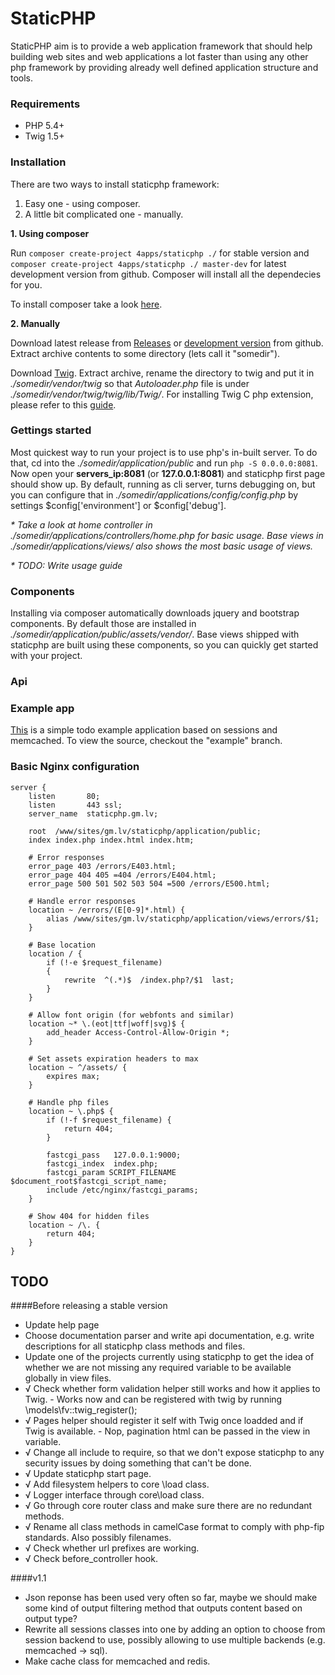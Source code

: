 # StaticPHP

StaticPHP aim is to provide a web application framework that should help building web sites and web applications a lot faster than using any other php framework by providing already well defined application structure and tools.

### Requirements

* PHP 5.4+
* Twig 1.5+


### Installation

There are two ways to install staticphp framework:

1. Easy one - using composer.
2. A little bit complicated one - manually.

**1. Using composer**

Run `composer create-project 4apps/staticphp ./` for stable version and `composer create-project 4apps/staticphp ./ master-dev` for latest development version from github. Composer will install all the dependecies for you.

To install composer take a look [here](https://getcomposer.org/doc/00-intro.md).


**2. Manually**

Download latest release from [Releases](https://github.com/gintsmurans/staticphp/releases) or [development version](https://github.com/gintsmurans/staticphp/archive/master.zip) from github. Extract archive contents to some directory (lets call it "somedir").

Download [Twig](https://github.com/twigphp/Twig/archive/v1.16.2.tar.gz). Extract archive, rename the directory to twig and put it in _./somedir/vendor/twig_ so that _Autoloader.php_ file is under _./somedir/vendor/twig/twig/lib/Twig/_. For installing Twig C php extension, please refer to this [guide](http://twig.sensiolabs.org/doc/installation.html#installing-the-c-extension).


### Gettings started

Most quickest way to run your project is to use php's in-built server. To do that, cd into the _./somedir/application/public_ and run `php -S 0.0.0.0:8081`. Now open your **servers_ip:8081** (or **127.0.0.1:8081**) and staticphp first page should show up. By default, running as cli server, turns debugging on, but you can configure that in _./somedir/applications/config/config.php_ by settings $config['environment'] or $config['debug'].

_* Take a look at home controller in ./somedir/applications/controllers/home.php for basic usage. Base views in ./somedir/applications/views/ also shows the most basic usage of views._

_* TODO: Write usage guide_


### Components

Installing via composer automatically downloads jquery and bootstrap components.   By default those are installed in _./somedir/application/public/assets/vendor/_. Base views shipped with staticphp are built using these components, so you can quickly get started with your project.


### Api




### Example app

[This](http://staticphp-example.gm.lv/) is a simple todo example application based on sessions and memcached. To view the source, checkout the "example" branch.


### Basic Nginx configuration

    server {
        listen       80;
        listen       443 ssl;
        server_name  staticphp.gm.lv;

        root  /www/sites/gm.lv/staticphp/application/public;
        index index.php index.html index.htm;

        # Error responses
        error_page 403 /errors/E403.html;
        error_page 404 405 =404 /errors/E404.html;
        error_page 500 501 502 503 504 =500 /errors/E500.html;

        # Handle error responses
        location ~ /errors/(E[0-9]*.html) {
            alias /www/sites/gm.lv/staticphp/application/views/errors/$1;
        }

        # Base location
        location / {
            if (!-e $request_filename)
            {
                rewrite  ^(.*)$  /index.php?/$1  last;
            }
        }

        # Allow font origin (for webfonts and similar)
        location ~* \.(eot|ttf|woff|svg)$ {
            add_header Access-Control-Allow-Origin *;
        }

        # Set assets expiration headers to max
        location ~ ^/assets/ {
            expires max;
        }

        # Handle php files
        location ~ \.php$ {
            if (!-f $request_filename) {
                return 404;
            }

            fastcgi_pass   127.0.0.1:9000;
            fastcgi_index  index.php;
            fastcgi_param SCRIPT_FILENAME $document_root$fastcgi_script_name;
            include /etc/nginx/fastcgi_params;
        }

        # Show 404 for hidden files
        location ~ /\. {
            return 404;
        }
    }


## TODO

####Before releasing a stable version

* Update help page
* Choose documentation parser and write api documentation, e.g. write descriptions for all staticphp class methods and files.
* Update one of the projects currently using staticphp to get the idea of whether we are not missing any required variable to be available globally in view files.
* √ Check whether form validation helper still works and how it applies to Twig. - Works now and can be registered with twig by running \models\fv::twig_register();
* √ Pages helper should register it self with Twig once loadded and if Twig is available. - Nop, pagination html can be passed in the view in variable.
* √ Change all include to require, so that we don't expose staticphp to any security issues by doing something that can't be done.
* √ Update staticphp start page.
* √ Add filesystem helpers to core \load class.
* √ Logger interface through core\load class.
* √ Go through core router class and make sure there are no redundant methods.
* √ Rename all class methods in camelCase format to comply with php-fip standards. Also possibly filenames.
* √ Check whether url prefixes are working.
* √ Check before_controller hook.

####v1.1
* Json reponse has been used very often so far, maybe we should make some kind of output filtering method that outputs content based on output type?
* Rewrite all sessions classes into one by adding an option to choose from session backend to use, possibly allowing to use multiple backends (e.g. memcached -> sql).
* Make cache class for memcached and redis.
